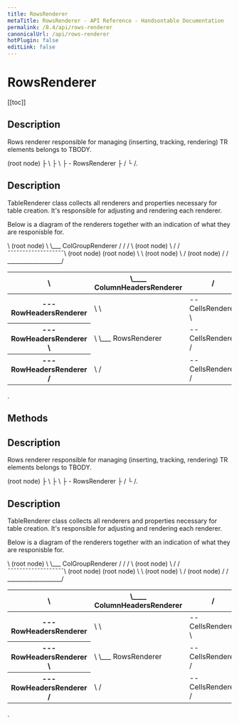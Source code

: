 ```yaml
---
title: RowsRenderer
metaTitle: RowsRenderer - API Reference - Handsontable Documentation
permalink: /8.4/api/rows-renderer
canonicalUrl: /api/rows-renderer
hotPlugin: false
editLink: false
---
```


# RowsRenderer

[[toc]]

## Description

Rows renderer responsible for managing (inserting, tracking, rendering) TR elements belongs to TBODY.

  <tbody> (root node)
    ├ <tr>   \
    ├ <tr>    \
    ├ <tr>     - RowsRenderer
    ├ <tr>    /
    └ <tr>   /.



## Description

TableRenderer class collects all renderers and properties necessary for table creation. It's
responsible for adjusting and rendering each renderer.

Below is a diagram of the renderers together with an indication of what they are responisble for.
  <table>
    <colgroup>  \ (root node)
      <col>      \
      <col>       \___ ColGroupRenderer
      <col>       /
      <col>      /
    </colgroup> /
    <thead>     \ (root node)
      <tr>       \
        <th>      \
        <th>       \____ ColumnHeadersRenderer
        <th>       /
        <th>      /
      </tr>      /
    </thead>    /
    <tbody>   ¯¯¯¯¯¯¯¯¯¯¯¯¯¯¯¯¯¯¯\ (root node)
      <tr>   (root node)          \
        <th>  --- RowHeadersRenderer
        <td>  \                     \
        <td>   -- CellsRenderer      \
        <td>  /                       \
      </tr>                            \
      <tr>   (root node)                \
        <th>  --- RowHeadersRenderer     \
        <td>  \                           \___ RowsRenderer
        <td>   -- CellsRenderer           /
        <td>  /                          /
      </tr>                             /
      <tr>   (root node)               /
        <th>  --- RowHeadersRenderer  /
        <td>  \                      /
        <td>   -- CellsRenderer     /
        <td>  /                    /
      </tr>                       /
    </tbody>  ___________________/
  </table>.


## Methods

## Description

Rows renderer responsible for managing (inserting, tracking, rendering) TR elements belongs to TBODY.

  <tbody> (root node)
    ├ <tr>   \
    ├ <tr>    \
    ├ <tr>     - RowsRenderer
    ├ <tr>    /
    └ <tr>   /.



## Description

TableRenderer class collects all renderers and properties necessary for table creation. It's
responsible for adjusting and rendering each renderer.

Below is a diagram of the renderers together with an indication of what they are responisble for.
  <table>
    <colgroup>  \ (root node)
      <col>      \
      <col>       \___ ColGroupRenderer
      <col>       /
      <col>      /
    </colgroup> /
    <thead>     \ (root node)
      <tr>       \
        <th>      \
        <th>       \____ ColumnHeadersRenderer
        <th>       /
        <th>      /
      </tr>      /
    </thead>    /
    <tbody>   ¯¯¯¯¯¯¯¯¯¯¯¯¯¯¯¯¯¯¯\ (root node)
      <tr>   (root node)          \
        <th>  --- RowHeadersRenderer
        <td>  \                     \
        <td>   -- CellsRenderer      \
        <td>  /                       \
      </tr>                            \
      <tr>   (root node)                \
        <th>  --- RowHeadersRenderer     \
        <td>  \                           \___ RowsRenderer
        <td>   -- CellsRenderer           /
        <td>  /                          /
      </tr>                             /
      <tr>   (root node)               /
        <th>  --- RowHeadersRenderer  /
        <td>  \                      /
        <td>   -- CellsRenderer     /
        <td>  /                    /
      </tr>                       /
    </tbody>  ___________________/
  </table>.




